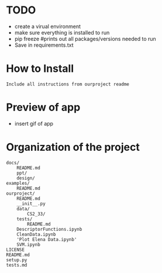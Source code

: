 # TODO
- create a virual environment 
- make sure everything is installed to run
- pip freeze #prints out all packages/versions needed to run 
- Save in requirements.txt  

# How to Install 
```
Include all instructions from ourproject readme 
```
# Preview of app 
- insert gif of app 

# Organization of the project
```
docs/
    README.md
    ppt/    
    design/
examples/
    README.md
ourproject/
    README.md
    __init__.py
    data/    
        CS2_33/ 
    tests/
        README.md	
    DescriptorFunctions.ipynb
    CleanData.ipynb
    'Plot Elena Data.ipynb'
    SVM.ipynb
LICENSE
README.md
setup.py
tests.md
```
